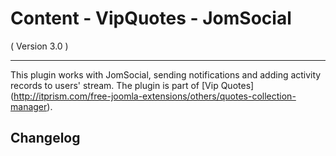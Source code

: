 Content - VipQuotes - JomSocial 
==========================
( Version 3.0 )
- - -

This plugin works with JomSocial, sending notifications and adding activity records to users' stream. The plugin is part of [Vip Quotes] (http://itprism.com/free-joomla-extensions/others/quotes-collection-manager).

Changelog
------------
